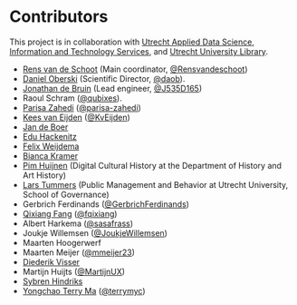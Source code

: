 # Contributors
This project is in collaboration with [Utrecht Applied Data Science](https://www.uu.nl/en/research/applied-data-science),
[Information and Technology Services](https://www.uu.nl/en/organisation/information-and-technology-services-its), and [Utrecht University Library](https://www.uu.nl/en/university-library).

- [Rens van de Schoot](https://www.rensvandeschoot.com) (Main coordinator, [@Rensvandeschoot](https://github.com/Rensvandeschoot))
- [Daniel Oberski](https://www.uu.nl/staff/DLOberski) (Scientific Director, [@daob](https://github.com/daob)).
-  [Jonathan de Bruin](https://www.uu.nl/staff/JdeBruin1) (Lead engineer, [@J535D165](https://github.com/J535D165))
- Raoul Schram ([@qubixes](https://github.com/qubixes)).
- [Parisa Zahedi](https://www.linkedin.com/in/parisa-zahedi-28b17148/) ([@parisa-zahedi](https://github.com/parisa-zahedi))
- [Kees van Eijden](https://www.uu.nl/staff/CJvanEijden) ([@KvEijden](https://github.com/KvEijden))
- [Jan de Boer](https://www.uu.nl/staff/JdeBoer)
- [Edu Hackenitz](https://www.uu.nl/staff/EJMHackenitz)
- [Felix Weijdema](https://www.uu.nl/staff/FPWeijdema)
- [Bianca Kramer](https://www.uu.nl/staff/BMRKramer)
- [Pim Huijnen](https://www.uu.nl/staff/PHuijnen) (Digital Cultural History at the Department of History and Art History)
- [Lars Tummers](https://www.uu.nl/staff/LGTummers) (Public Management and Behavior at Utrecht University, School of Governance)
- Gerbrich Ferdinands ([@GerbrichFerdinands](https://github.com/GerbrichFerdinands))
- [Qixiang Fang](https://www.uu.nl/staff/QFang) ([@fqixiang](https://github.com/fqixiang))
- Albert Harkema ([@sasafrass](https://github.com/sasafrass))
- Joukje Willemsen ([@JoukjeWillemsen](https://github.com/JoukjeWillemsen))
- Maarten Hoogerwerf
- Maarten Meijer ([@mmeijer23](https://github.com/mmerijer23))
- [Diederik Visser](https://nl.linkedin.com/in/diederikvisser)
- Martijn Huijts ([@MartijnUX](https://github.com/MartijnUX))
- [Sybren Hindriks](https://www.linkedin.com/in/sybren-hindriks-054320135)
- [Yongchao Terry Ma](https://www.linkedin.com/in/yongchao-ma/) ([@terrymyc](https://github.com/terrymyc))
